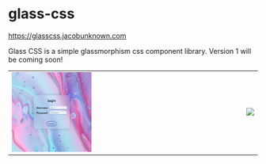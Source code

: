 # glass-css

https://glasscss.jacobunknown.com

Glass CSS is a simple glassmorphism css component library.
Version 1 will be coming soon!

<table>
  <tr>
    <td><img src="screenshots/demo-1.png" width="35%"></td>
    <td><img src="screenshots/demo-2.png" width="35%"></td>
  </tr>
</table>
